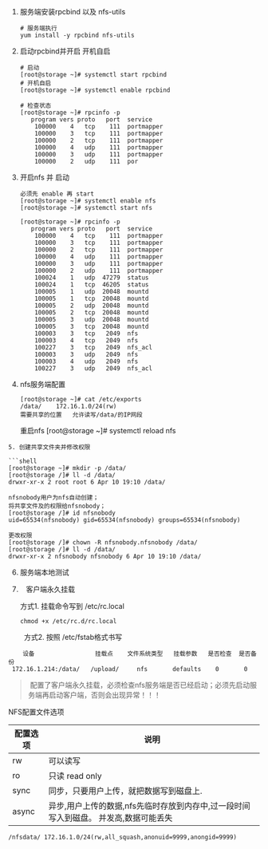 1. 服务端安装rpcbind 以及 nfs-utils
   
   ```shell
   # 服务端执行
   yum install -y rpcbind nfs-utils
   ```

2. 启动rpcbind并开启 开机自启
   
   ```shell
   # 启动
   [root@storage ~]# systemctl start rpcbind
   # 开机自启
   [root@storage ~]# systemctl enable rpcbind
   
   # 检查状态
   [root@storage ~]# rpcinfo -p
      program vers proto   port  service
       100000    4   tcp    111  portmapper
       100000    3   tcp    111  portmapper
       100000    2   tcp    111  portmapper
       100000    4   udp    111  portmapper
       100000    3   udp    111  portmapper
       100000    2   udp    111  por
   ```

3. 开启nfs 并 启动
   
   ```shell
   必须先 enable 再 start
   [root@storage ~]# systemctl enable nfs
   [root@storage ~]# systemctl start nfs
   
   [root@storage ~]# rpcinfo -p
      program vers proto   port  service
       100000    4   tcp    111  portmapper
       100000    3   tcp    111  portmapper
       100000    2   tcp    111  portmapper
       100000    4   udp    111  portmapper
       100000    3   udp    111  portmapper
       100000    2   udp    111  portmapper
       100024    1   udp  47279  status
       100024    1   tcp  46205  status
       100005    1   udp  20048  mountd
       100005    1   tcp  20048  mountd
       100005    2   udp  20048  mountd
       100005    2   tcp  20048  mountd
       100005    3   udp  20048  mountd
       100005    3   tcp  20048  mountd
       100003    3   tcp   2049  nfs
       100003    4   tcp   2049  nfs
       100227    3   tcp   2049  nfs_acl
       100003    3   udp   2049  nfs
       100003    4   udp   2049  nfs
       100227    3   udp   2049  nfs_acl
   ```

4. nfs服务端配置
   
   ```shell
   [root@storage ~]# cat /etc/exports
   /data/    172.16.1.0/24(rw)
   需要共享的位置   允许读写/data/的IP网段
   ```
   
   重启nfs
   [root@storage ~]# systemctl reload nfs

```
5. 创建共享文件夹并修改权限

```shell
[root@storage ~]# mkdir -p /data/
[root@storage /]# ll -d /data/
drwxr-xr-x 2 root root 6 Apr 10 19:10 /data/

nfsnobody用户为nfs自动创建；
将共享文件及的权限给nfsnobody；
[root@storage /]# id nfsnobody
uid=65534(nfsnobody) gid=65534(nfsnobody) groups=65534(nfsnobody)

更改权限
[root@storage /]# chown -R nfsnobody.nfsnobody /data/
[root@storage /]# ll -d /data/
drwxr-xr-x 2 nfsnobody nfsnobody 6 Apr 10 19:10 /data/
```

6. 服务端本地测试

7.    客户端永久挂载
   
   方式1.  挂载命令写到 /etc/rc.local
   
   ```shell
   chmod +x /etc/rc.d/rc.local
   ```

        方式2. 按照 /etc/fstab格式书写

        设备                 挂载点    文件系统类型   挂载参数   是否检查  是否备份
     172.16.1.214:/data/   /upload/     nfs       defaults    0       0

>  配置了客户端永久挂载，必须检查nfs服务端是否已经启动；必须先启动服务端再启动客户端，否则会出现异常！！！

NFS配置文件选项

| 配置选项  | 说明                                             |
| ----- | ---------------------------------------------- |
| rw    | 可以读写                                           |
| ro    | 只读 read only                                   |
| sync  | 同步，只要用户上传，就把数据写到磁盘上.                           |
| async | 异步,用户上传的数据,nfs先临时存放到内存中,过一段时间写入到磁盘。 并发高,数据可能丢失 |

```shell
/nfsdata/ 172.16.1.0/24(rw,all_squash,anonuid=9999,anongid=9999)
```
